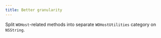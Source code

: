 ```yaml
---
title: Better granularity
---
```


Split `WOHost`-related methods into separate `WOHostUtilities` category on `NSString`.
